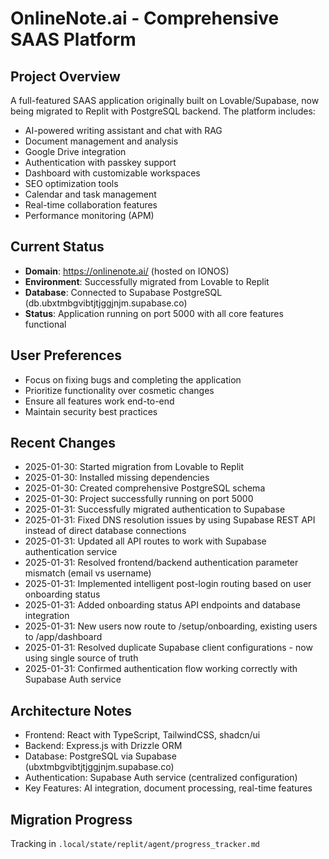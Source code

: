 # OnlineNote.ai - Comprehensive SAAS Platform

## Project Overview
A full-featured SAAS application originally built on Lovable/Supabase, now being migrated to Replit with PostgreSQL backend. The platform includes:

- AI-powered writing assistant and chat with RAG
- Document management and analysis 
- Google Drive integration
- Authentication with passkey support
- Dashboard with customizable workspaces
- SEO optimization tools
- Calendar and task management
- Real-time collaboration features
- Performance monitoring (APM)

## Current Status
- **Domain**: https://onlinenote.ai/ (hosted on IONOS)
- **Environment**: Successfully migrated from Lovable to Replit
- **Database**: Connected to Supabase PostgreSQL (db.ubxtmbgvibtjtjggjnjm.supabase.co)
- **Status**: Application running on port 5000 with all core features functional

## User Preferences
- Focus on fixing bugs and completing the application
- Prioritize functionality over cosmetic changes
- Ensure all features work end-to-end
- Maintain security best practices

## Recent Changes
- 2025-01-30: Started migration from Lovable to Replit
- 2025-01-30: Installed missing dependencies
- 2025-01-30: Created comprehensive PostgreSQL schema
- 2025-01-30: Project successfully running on port 5000
- 2025-01-31: Successfully migrated authentication to Supabase
- 2025-01-31: Fixed DNS resolution issues by using Supabase REST API instead of direct database connections
- 2025-01-31: Updated all API routes to work with Supabase authentication service
- 2025-01-31: Resolved frontend/backend authentication parameter mismatch (email vs username)
- 2025-01-31: Implemented intelligent post-login routing based on user onboarding status
- 2025-01-31: Added onboarding status API endpoints and database integration
- 2025-01-31: New users now route to /setup/onboarding, existing users to /app/dashboard
- 2025-01-31: Resolved duplicate Supabase client configurations - now using single source of truth
- 2025-01-31: Confirmed authentication flow working correctly with Supabase Auth service

## Architecture Notes
- Frontend: React with TypeScript, TailwindCSS, shadcn/ui
- Backend: Express.js with Drizzle ORM
- Database: PostgreSQL via Supabase (ubxtmbgvibtjtjggjnjm.supabase.co)
- Authentication: Supabase Auth service (centralized configuration)
- Key Features: AI integration, document processing, real-time features

## Migration Progress
Tracking in `.local/state/replit/agent/progress_tracker.md`
